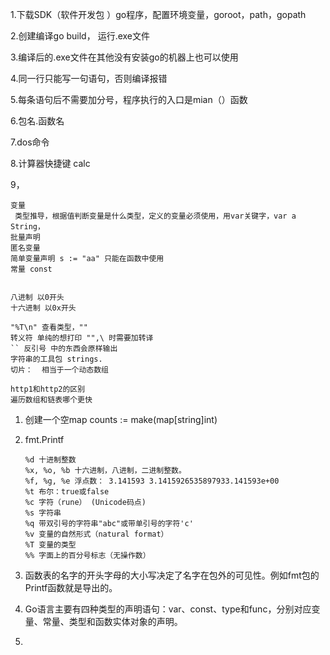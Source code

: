1.下载SDK（软件开发包 ）go程序，配置环境变量，goroot，path，gopath

2.创建编译go build， 运行.exe文件

3.编译后的.exe文件在其他没有安装go的机器上也可以使用

4.同一行只能写一句语句，否则编译报错

5.每条语句后不需要加分号，程序执行的入口是mian（）函数

6.包名.函数名

7.dos命令

8.计算器快捷键 calc

9，



```
变量
 类型推导，根据值判断变量是什么类型，定义的变量必须使用，用var关键字，var a String，
批量声明
匿名变量
简单变量声明 s := "aa" 只能在函数中使用
常量 const


```



```
八进制 以0开头
十六进制 以0x开头
```



```
"%T\n" 查看类型，""
转义符 单纯的想打印 "",\ 时需要加转译
`` 反引号 中的东西会原样输出
字符串的工具包 strings.
切片：  相当于一个动态数组

```



```
http1和http2的区别 
遍历数组和链表哪个更快
```

1. 创建一个空map  counts := make(map[string]int) 

2. fmt.Printf 

   ```
   %d 十进制整数 
   %x, %o, %b 十六进制，八进制，二进制整数。
   %f, %g, %e 浮点数： 3.141593 3.1415926535897933.141593e+00 
   %t 布尔：true或false 
   %c 字符（rune） (Unicode码点) 
   %s 字符串
   %q 带双引号的字符串"abc"或带单引号的字符'c' 
   %v 变量的自然形式（natural format） 
   %T 变量的类型 
   %% 字面上的百分号标志（无操作数）
   ```

   

3. 函数表的名字的开头字母的大小写决定了名字在包外的可见性。例如fmt包的Printf函数就是导出的。

4. Go语言主要有四种类型的声明语句：var、const、type和func，分别对应变量、常量、类型和函数实体对象的声明。

5. 


